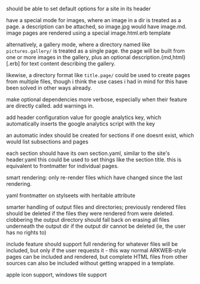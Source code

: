 should be able to set default options for a site in its header

have a special mode for images, where an image in a dir is treated as a page. a
description can be attached, so image.jpg would have image.md.
image pages are rendered using a special image.html.erb template

alternatively, a gallery mode, where a directory named like `pictures.gallery/`
is treated as a single page. the page will be built from one or more images in
the gallery, plus an optional description.{md,html}[.erb] for text content
describing the gallery.

likewise, a directory format like `title.page/` could be used to create pages
from multiple files, though i think the use cases i had in mind for this have
been solved in other ways already.

make optional dependencies more verbose, especially when their feature are
directly called. add warnings in.

add header configuration value for google analytics key, which automatically
inserts the google analytics script with the key

an automatic index should be created for sections if one doesnt exist, which
would list subsections and pages

each section should have its own section.yaml, similar to the site's header.yaml
this could be used to set things like the section title. this is equivalent to
frontmatter for individual pages.

smart rendering: only re-render files which have changed since the last rendering.

yaml frontmatter on stylseets with heritable attribute

smarter handling of output files and directories; previously rendered files
should be deleted if the files they were rendered from were deleted. clobbering
the output directory should fall back on erasing all files underneath the output
dir if the output dir cannot be deleted (ie, the user has no rights to)

include feature should support full rendering for whatever files will be
included, but only if the user requests it - this way normal ARKWEB-style pages
can be included and rendered, but complete HTML files from other sources can
also be included without getting wrapped in a template.

apple icon support, windows tile support

